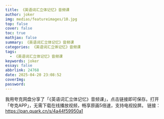 ```yaml
---
title: 《英语词汇立体记忆》音频课
author: joker
img: medias/featureimages/10.jpg
top: false
cover: false
toc: true
mathjax: false
summary: 《英语词汇立体记忆》音频课
categories: 《英语词汇立体记忆》音频课
tags:
  - 《英语词汇立体记忆》音频课
keywords: joker
essay: false
abbrlink: 24768
date: 2025-04-20 23:08:52
coverImg:
password:
---
```


我用夸克网盘分享了「《英语词汇立体记忆》音频课」，点击链接即可保存。打开「夸克APP」，无需下载在线播放视频，畅享原画5倍速，支持电视投屏。
链接：https://pan.quark.cn/s/4a44f59950a1
